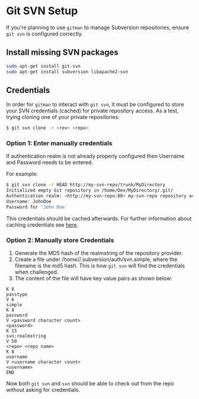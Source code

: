 # Git SVN Setup

If you're planning to use `gitman` to manage Subversion repositories, ensure `git svn` is configured correctly.

## Install missing SVN packages

```sh
sudo apt-get install git-svn
sudo apt-get install subversion libapache2-svn
```

## Credentials

In order for `gitman` to interact with `git svn`, it must be configured to store your SVN credentials (cached) for private repository access. As a test, trying cloning one of your private repositories:

```sh
$ git svn clone -r <rev> <repo>
```

### Option 1: Enter manually credentials

If authentication realm is not already properly configured then Username and Password needs to be entered.

For example:

```sh
$ git svn clone -r HEAD http://my-svn-repo/trunk/MyDirectory
Initialized empty Git repository in /home/Dev/MyDirectory/.git/
Authentication realm: <http://my-svn-repo:80> my-svn-repo repository access
Username: JohnDoe
Password for 'John Doe'
```

This credentials should be cached afterwards.
For further information about caching credentials see [here](http://svnbook.red-bean.com/vi/1.8/svn.serverconfig.netmodel.html).

### Option 2: Manually store Credentials

1. Generate the MD5 hash of the realmstring of the repository provider.
2. Create a file under /home/<username>/.subversion/auth/svn.simple, where the filename is the md5 hash. This is how `git svn` will find the credentials when challenged.
3. The content of the file will have key value pairs as shown below:

```
K 8
passtype
V 6
simple
K 8
password
V <password character count>
<password>
K 15
svn:realmstring
V 50
<repo> <repo name>
K 8
username
V <username character count>
<username>
END
```

Now both `git svn` and `svn` should be able to check out from the repo without asking for credentials.

